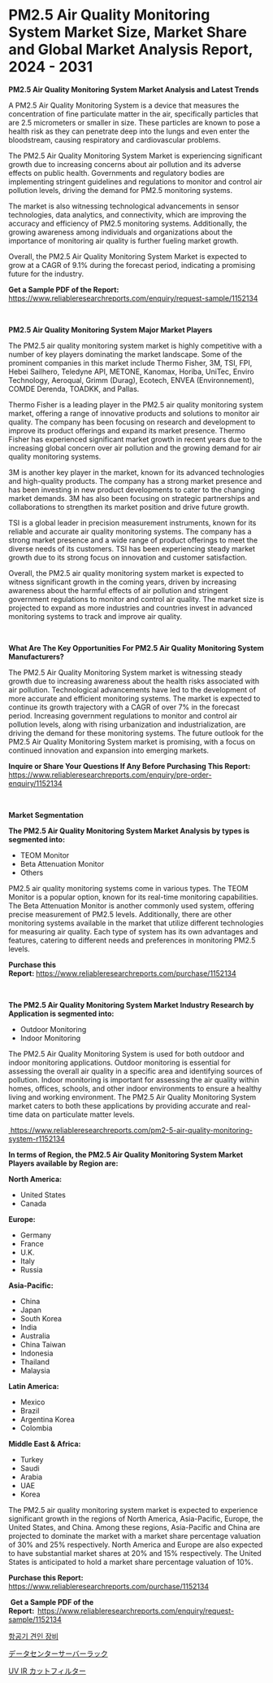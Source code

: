 <p><h1>PM2.5 Air Quality Monitoring System Market Size, Market Share and Global Market Analysis Report, 2024 - 2031</h1></p><p><strong>PM2.5 Air Quality Monitoring System Market Analysis and Latest Trends</strong></p>
<p><p>A PM2.5 Air Quality Monitoring System is a device that measures the concentration of fine particulate matter in the air, specifically particles that are 2.5 micrometers or smaller in size. These particles are known to pose a health risk as they can penetrate deep into the lungs and even enter the bloodstream, causing respiratory and cardiovascular problems.</p><p>The PM2.5 Air Quality Monitoring System Market is experiencing significant growth due to increasing concerns about air pollution and its adverse effects on public health. Governments and regulatory bodies are implementing stringent guidelines and regulations to monitor and control air pollution levels, driving the demand for PM2.5 monitoring systems.</p><p>The market is also witnessing technological advancements in sensor technologies, data analytics, and connectivity, which are improving the accuracy and efficiency of PM2.5 monitoring systems. Additionally, the growing awareness among individuals and organizations about the importance of monitoring air quality is further fueling market growth.</p><p>Overall, the PM2.5 Air Quality Monitoring System Market is expected to grow at a CAGR of 9.1% during the forecast period, indicating a promising future for the industry.</p></p>
<p><strong>Get a Sample PDF of the Report:&nbsp;</strong> <a href="https://www.reliableresearchreports.com/enquiry/request-sample/1152134">https://www.reliableresearchreports.com/enquiry/request-sample/1152134</a></p>
<p>&nbsp;</p>
<p><strong>PM2.5 Air Quality Monitoring System Major Market Players</strong></p>
<p><p>The PM2.5 air quality monitoring system market is highly competitive with a number of key players dominating the market landscape. Some of the prominent companies in this market include Thermo Fisher, 3M, TSI, FPI, Hebei Sailhero, Teledyne API, METONE, Kanomax, Horiba, UniTec, Enviro Technology, Aeroqual, Grimm (Durag), Ecotech, ENVEA (Environnement), COMDE Derenda, TOADKK, and Pallas.</p><p>Thermo Fisher is a leading player in the PM2.5 air quality monitoring system market, offering a range of innovative products and solutions to monitor air quality. The company has been focusing on research and development to improve its product offerings and expand its market presence. Thermo Fisher has experienced significant market growth in recent years due to the increasing global concern over air pollution and the growing demand for air quality monitoring systems.</p><p>3M is another key player in the market, known for its advanced technologies and high-quality products. The company has a strong market presence and has been investing in new product developments to cater to the changing market demands. 3M has also been focusing on strategic partnerships and collaborations to strengthen its market position and drive future growth.</p><p>TSI is a global leader in precision measurement instruments, known for its reliable and accurate air quality monitoring systems. The company has a strong market presence and a wide range of product offerings to meet the diverse needs of its customers. TSI has been experiencing steady market growth due to its strong focus on innovation and customer satisfaction.</p><p>Overall, the PM2.5 air quality monitoring system market is expected to witness significant growth in the coming years, driven by increasing awareness about the harmful effects of air pollution and stringent government regulations to monitor and control air quality. The market size is projected to expand as more industries and countries invest in advanced monitoring systems to track and improve air quality.</p></p>
<p>&nbsp;</p>
<p><strong>What Are The Key Opportunities For PM2.5 Air Quality Monitoring System Manufacturers?</strong></p>
<p><p>The PM2.5 Air Quality Monitoring System market is witnessing steady growth due to increasing awareness about the health risks associated with air pollution. Technological advancements have led to the development of more accurate and efficient monitoring systems. The market is expected to continue its growth trajectory with a CAGR of over 7% in the forecast period. Increasing government regulations to monitor and control air pollution levels, along with rising urbanization and industrialization, are driving the demand for these monitoring systems. The future outlook for the PM2.5 Air Quality Monitoring System market is promising, with a focus on continued innovation and expansion into emerging markets.</p></p>
<p><strong>Inquire or Share Your Questions If Any Before Purchasing This Report:</strong> <a href="https://www.reliableresearchreports.com/enquiry/pre-order-enquiry/1152134">https://www.reliableresearchreports.com/enquiry/pre-order-enquiry/1152134</a></p>
<p>&nbsp;</p>
<p><strong>Market Segmentation</strong></p>
<p><strong>The PM2.5 Air Quality Monitoring System Market Analysis by types is segmented into:</strong></p>
<p><ul><li>TEOM Monitor</li><li>Beta Attenuation Monitor</li><li>Others</li></ul></p>
<p><p>PM2.5 air quality monitoring systems come in various types. The TEOM Monitor is a popular option, known for its real-time monitoring capabilities. The Beta Attenuation Monitor is another commonly used system, offering precise measurement of PM2.5 levels. Additionally, there are other monitoring systems available in the market that utilize different technologies for measuring air quality. Each type of system has its own advantages and features, catering to different needs and preferences in monitoring PM2.5 levels.</p></p>
<p><strong>Purchase this Report:&nbsp;</strong><a href="https://www.reliableresearchreports.com/purchase/1152134">https://www.reliableresearchreports.com/purchase/1152134</a></p>
<p>&nbsp;</p>
<p><strong>The PM2.5 Air Quality Monitoring System Market Industry Research by Application is segmented into:</strong></p>
<p><ul><li>Outdoor Monitoring</li><li>Indoor Monitoring</li></ul></p>
<p><p>The PM2.5 Air Quality Monitoring System is used for both outdoor and indoor monitoring applications. Outdoor monitoring is essential for assessing the overall air quality in a specific area and identifying sources of pollution. Indoor monitoring is important for assessing the air quality within homes, offices, schools, and other indoor environments to ensure a healthy living and working environment. The PM2.5 Air Quality Monitoring System market caters to both these applications by providing accurate and real-time data on particulate matter levels.</p></p>
<p><a href="https://www.reliableresearchreports.com/pm2-5-air-quality-monitoring-system-r1152134">&nbsp;https://www.reliableresearchreports.com/pm2-5-air-quality-monitoring-system-r1152134</a></p>
<p><strong>In terms of Region, the PM2.5 Air Quality Monitoring System Market Players available by Region are:</strong></p>
<p>
    <p> <strong> North America: </strong>
        <ul>
            <li>United States</li>
            <li>Canada</li>
        </ul>
        </p> 
    <p> <strong> Europe: </strong>
        <ul>
            <li>Germany</li>
            <li>France</li>
            <li>U.K.</li>
            <li>Italy</li>
            <li>Russia</li>
        </ul>
        </p> 
    <p> <strong> Asia-Pacific: </strong>
        <ul>
            <li>China</li>
            <li>Japan</li>
            <li>South Korea</li>
            <li>India</li>
            <li>Australia</li>
            <li>China Taiwan</li>
            <li>Indonesia</li>
            <li>Thailand</li>
            <li>Malaysia</li>
        </ul>
        </p> 
    <p> <strong> Latin America: </strong>
        <ul>
            <li>Mexico</li>
            <li>Brazil</li>
            <li>Argentina Korea</li>
            <li>Colombia</li>
        </ul>
        </p> 
    <p> <strong> Middle East & Africa: </strong>
        <ul>
            <li>Turkey</li>
            <li>Saudi</li>
            <li>Arabia</li>
            <li>UAE</li>
            <li>Korea</li>
        </ul>
    </p>
    </p>
<p><p>The PM2.5 air quality monitoring system market is expected to experience significant growth in the regions of North America, Asia-Pacific, Europe, the United States, and China. Among these regions, Asia-Pacific and China are projected to dominate the market with a market share percentage valuation of 30% and 25% respectively. North America and Europe are also expected to have substantial market shares at 20% and 15% respectively. The United States is anticipated to hold a market share percentage valuation of 10%.</p></p>
<p><strong>Purchase this Report: </strong><a href="https://www.reliableresearchreports.com/purchase/1152134">https://www.reliableresearchreports.com/purchase/1152134</a></p>
<p>&nbsp;<strong>Get a Sample PDF of the Report:&nbsp;&nbsp;</strong><a href="https://www.reliableresearchreports.com/enquiry/request-sample/1152134">https://www.reliableresearchreports.com/enquiry/request-sample/1152134</a></p>
<p><strong></strong></p>
<p><p><a href="https://medium.com/@dashawnrempel/%EB%B9%84%ED%96%89%EA%B8%B0-%EA%B2%AC%EC%9D%B8-%EC%9E%A5%EB%B9%84-%EC%8B%9C%EC%9E%A5-%EB%B3%B4%EA%B3%A0%EC%84%9C%EB%8A%94-%EC%9D%B4-%EC%8B%9C%EC%9E%A5%EC%9D%98-%EC%B5%9C%EC%8B%A0-%ED%8A%B8%EB%A0%8C%EB%93%9C%EC%99%80-%EC%84%B1%EC%9E%A5-%EA%B8%B0%ED%9A%8C%EB%A5%BC-%EB%B3%B4%EC%97%AC%EC%A4%8D%EB%8B%88%EB%8B%A4-f764219f8358">항공기 견인 장비</a></p><p><a href="https://medium.com/@austinjames1907/%E3%83%87%E3%83%BC%E3%82%BF%E3%82%BB%E3%83%B3%E3%82%BF%E3%83%BC%E3%81%AE%E3%82%B5%E3%83%BC%E3%83%90%E3%83%BC%E3%83%A9%E3%83%83%E3%82%AF%E5%B8%82%E5%A0%B4%E8%A6%8F%E6%A8%A1%E3%81%A8%E5%B8%82%E5%A0%B4%E5%8B%95%E5%90%91-%E5%AE%8C%E5%85%A8%E3%81%AA%E7%94%A3%E6%A5%AD%E6%A6%82%E8%A6%81-2024%E5%B9%B4%E3%81%8B%E3%82%892031%E5%B9%B4%E3%81%BE%E3%81%A7-569ddfb1edcd">データセンターサーバーラック</a></p><p><a href="https://medium.com/@orlohagenes_12279/uv-ir-%E3%82%AB%E3%83%83%E3%83%88%E3%83%95%E3%82%A3%E3%83%AB%E3%82%BF%E3%83%BC%E5%B8%82%E5%A0%B4%E8%A6%8F%E6%A8%A1-%E5%B8%82%E5%A0%B4%E5%B1%95%E6%9C%9B%E3%81%A8%E5%B8%82%E5%A0%B4%E4%BA%88%E6%B8%AC-2024%E5%B9%B4%E3%81%8B%E3%82%892031%E5%B9%B4-82bc2c7bada1">UV IR カットフィルター</a></p></p>